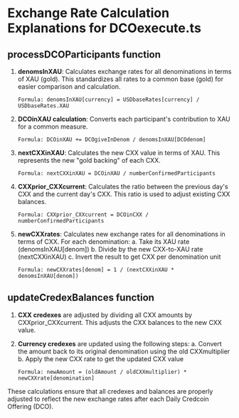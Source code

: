 # Exchange Rate Calculation Explanations for DCOexecute.ts

## processDCOParticipants function

1. **denomsInXAU**: Calculates exchange rates for all denominations in terms of XAU (gold).
   This standardizes all rates to a common base (gold) for easier comparison and calculation.
   ```
   Formula: denomsInXAU[currency] = USDbaseRates[currency] / USDbaseRates.XAU
   ```

2. **DCOinXAU calculation**:
   Converts each participant's contribution to XAU for a common measure.
   ```
   Formula: DCOinXAU += DCOgiveInDenom / denomsInXAU[DCOdenom]
   ```

3. **nextCXXinXAU**:
   Calculates the new CXX value in terms of XAU. This represents the new "gold backing" of each CXX.
   ```
   Formula: nextCXXinXAU = DCOinXAU / numberConfirmedParticipants
   ```

4. **CXXprior_CXXcurrent**:
   Calculates the ratio between the previous day's CXX and the current day's CXX.
   This ratio is used to adjust existing CXX balances.
   ```
   Formula: CXXprior_CXXcurrent = DCOinCXX / numberConfirmedParticipants
   ```

5. **newCXXrates**:
   Calculates new exchange rates for all denominations in terms of CXX.
   For each denomination:
   a. Take its XAU rate (denomsInXAU[denom])
   b. Divide by the new CXX-to-XAU rate (nextCXXinXAU)
   c. Invert the result to get CXX per denomination unit
   ```
   Formula: newCXXrates[denom] = 1 / (nextCXXinXAU * denomsInXAU[denom])
   ```

## updateCredexBalances function

1. **CXX credexes** are adjusted by dividing all CXX amounts by CXXprior_CXXcurrent.
   This adjusts the CXX balances to the new CXX value.

2. **Currency credexes** are updated using the following steps:
   a. Convert the amount back to its original denomination using the old CXXmultiplier
   b. Apply the new CXX rate to get the updated CXX value
   ```
   Formula: newAmount = (oldAmount / oldCXXmultiplier) * newCXXrate[denomination]
   ```

These calculations ensure that all credexes and balances are properly adjusted
to reflect the new exchange rates after each Daily Credcoin Offering (DCO).